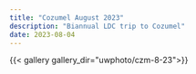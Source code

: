 ```yaml
---
title: "Cozumel August 2023"
description: "Biannual LDC trip to Cozumel"
date: 2023-08-04
---
```

{{< gallery gallery_dir="uwphoto/czm-8-23">}}